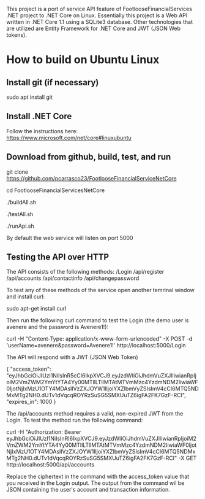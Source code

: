 This project is a port of service API feature of FootlooseFinancialServices .NET project to .NET Core on Linux.
Essentially this project is a Web API written in .NET Core 1.1 using a SQLite3 database. Other technologies that are 
utilized are Entity Framework for .NET Core and JWT (JSON Web tokens).


# How to build on Ubuntu Linux

## Install git (if necessary)

sudo apt install git

## Install .NET Core

Follow the instructions here: https://www.microsoft.com/net/core#linuxubuntu

## Download from github, build, test, and run

git clone https://github.com/pcarrasco23/FootlooseFinancialServiceNetCore

cd FootlooseFinancialServicesNetCore

./buildAll.sh

./testAll.sh

./runApi.sh

By default the web service will listen on port 5000

## Testing the API over HTTP

The API consists of the following methods:
/Login
/api/register
/api/accounts
/api/contactinfo
/api/changepassword

To test any of these methods of the service open another temrinal window and install curl:

sudo apt-get install curl

Then run the following curl command to test the Login (the demo user is avenere and the password is Avenere1!):

curl -H "Content-Type: application/x-www-form-urlencoded" -X POST -d 
'userName=avenere&password=Avenere1!' http://localhost:5000/Login

The API will respond with a JWT (JSON Web Token)

{
  "access_token": "eyJhbGciOiJIUzI1NiIsInR5cCI6IkpXVCJ9.eyJzdWIiOiJhdmVuZXJlIiwianRpIjoiM2VmZWM2YmYtYTA4Yy00MTllLTllMTAtMTVmMzc4YzdmNDM2IiwiaWF0IjotNjIxMzU1OTY4MDAsIlVzZXJOYW1lIjoiYXZlbmVyZSIsImV4cCI6MTQ5NDMxMTg2NH0.dUTv1dVqcqROYRzSuSG5SMXUuTZ6igFA2FK7GzF-RCI",
  "expires_in": 1000
}

The /api/accounts method requires a valid, non-expired JWT from the Login. 
To test the method run the following command:

curl -H "Authorization: Bearer eyJhbGciOiJIUzI1NiIsInRI6IkpXVCJ9.eyJzdWIiOiJhdmVuZXJlIiwianRpIjoiM2VmZWM2YmYtYTA4Yy00MTllLTllMTAtMTVmMzc4YzdmNDM2IiwiaWF0IjotNjIxMzU1OTY4MDAsIlVzZXJOYW1lIjoiYXZlbmVyZSIsImV4cCI6MTQ5NDMxMTg2NH0.dUTv1dVqcqROYRzSuSG5SMXUuTZ6igFA2FK7GzF-RCI" -X GET http://localhost:5000/api/accounts

Replace the ciphertext in the command with the access_token value that you received in the Login output.
The output from the command wil be JSON containing the user's account and transaction information.



